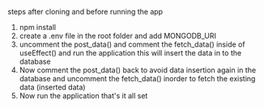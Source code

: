 steps after cloning and before running the app

1. npm install
2. create a .env file in the root folder and add MONGODB_URI
3. uncomment the post_data() and comment the fetch_data() inside of useEffect() and run the application this will insert the data in to the database
4. Now comment the post_data() back to avoid data insertion again in the database and uncomment the fetch_data() inorder to fetch the existing data (inserted data)
5. Now run the application that's it all set
